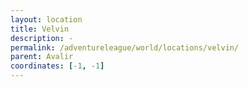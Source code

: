 ```yaml
---
layout: location
title: Velvin
description: -
permalink: /adventureleague/world/locations/velvin/
parent: Avalir
coordinates: [-1, -1]
---
```

